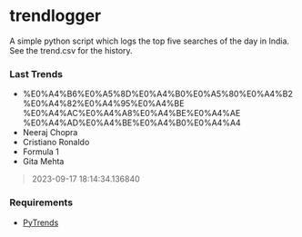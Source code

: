 # trendlogger
A simple python script which logs the top five searches of the day in India.<br>See the trend.csv for the history.<br>

<!-- Last Trends -->
### Last Trends
* %E0%A4%B6%E0%A5%8D%E0%A4%B0%E0%A5%80%E0%A4%B2%E0%A4%82%E0%A4%95%E0%A4%BE %E0%A4%AC%E0%A4%A8%E0%A4%BE%E0%A4%AE %E0%A4%AD%E0%A4%BE%E0%A4%B0%E0%A4%A4
* Neeraj Chopra
* Cristiano Ronaldo
* Formula 1
* Gita Mehta
> 2023-09-17 18:14:34.136840

<!-- Requirements -->
### Requirements
* [PyTrends](https://github.com/dreyco676/pytrends)

